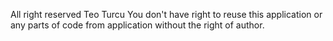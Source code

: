 All right reserved Teo Turcu You don't have right to reuse this application or any parts of code from application without the right of author.

